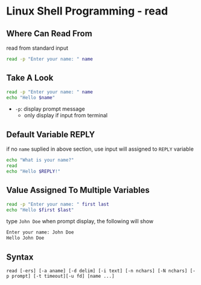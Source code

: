 # Linux Shell Programming - read

## Where Can Read From

read from standard input

```sh
read -p "Enter your name: " name
```

## Take A Look

```sh
read -p "Enter your name: " name
echo "Hello $name"
```

- `-p`: display prompt message
  - only display if input from terminal

## Default Variable REPLY

if no `name` suplied in above section, use input will assigned to `REPLY` variable

```sh
echo "What is your name?"
read
echo "Hello $REPLY!"
```

## Value Assigned To Multiple Variables

```sh
read -p "Enter your name: " first last
echo "Hello $first $last"
```

type `John Doe` when prompt display, the following will show

```sh
Enter your name: John Doe
Hello John Doe
```

## Syntax

`read [-ers] [-a aname] [-d delim] [-i text] [-n nchars] [-N nchars] [-p prompt] [-t timeout][-u fd] [name ...]`
